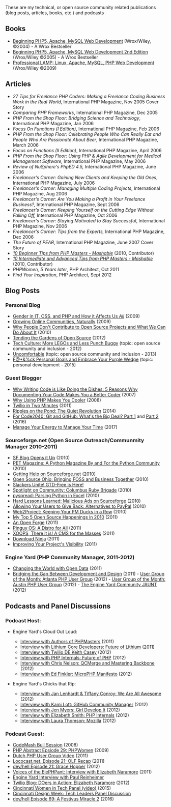 These are my technical, or open source community related publications (blog posts, articles, books, etc.) and podcasts

## Books
 - [Beginning PHP5, Apache, MySQL Web Development](http://www.wrox.com/WileyCDA/WroxTitle/Beginning-PHP5-Apache-and-MySQL-Web-Development.productCd-0764557440.html) (Wrox/Wiley, ©2004) - A Wrox Bestseller
 - [Beginning PHP5, Apache, MySQL Web Development 2nd Edition](https://www.amazon.com/Beginning-PHP5-Apache-MySQL-Development/dp/0764579665/ref=sr_1_3?ie=UTF8&qid=1511966580&sr=8-3) (Wrox/Wiley ©2005) - A Wrox Bestseller
 - [Professional LAMP: Linux, Apache, MySQL, PHP Web Development](http://www.wrox.com/WileyCDA/WroxTitle/Professional-LAMP-Linux-Apache-MySQL-and-PHP5-Web-Development.productCd-076459723X.html) (Wrox/Wiley ©2009)
 
 ## Articles
 -  _27 Tips for Freelance PHP Coders: Making a Freelance Coding Business Work in the Real World_, International PHP Magazine,  Nov 2005 Cover Story
 - _Comparing PHP Frameworks_, International PHP Magazine, Dec 2005
 - _PHP From the Shop Floor: Bridging Science and Technology_, International PHP Magazine, Jan 2006
 - _Focus On Functions (I Edition)_, International PHP Magazine, Feb 2006
 - _PHP From the Shop Floor: Celebrating People Who Can Really Eat and People Who Are Passionate About Beer_, International PHP Magazine, March 2006
 - _Focus on Functions (II Edition)_, International PHP Magazine, April 2006
 - _PHP From the Shop Floor: Using PHP & Agile Development for Medical Management Software,_ International PHP Magazine, May 2006
 - _Review of NuSphere's PhpED 4.5,_ International PHP Magazine, June 2006
 - _Freelancer's Corner: Gaining New Clients and Keeping the Old Ones_, International PHP Magazine, July 2006
 - _Freelancer's Corner: Managing Multiple Coding Projects_, International PHP Magazine, Aug 2006
 - _Freelancer's Corner: Are You Making a Profit in Your Freelance Business?,_ International PHP Magazine, Sept 2006
 - _Freelancer's Corner: Keeping Yourself on the Cutting Edge Without Falling Off,_ International PHP Magazine, Oct 2006
 - _Freelancer's Corner: Staying Motivated to Stay Successful_, International PHP Magazine, Nov 2006
 - _Freelancer's Corner: Tips from the Experts,_ International PHP Magazine, Dec 2006
 - _The Future of PEAR_, International PHP Magazine, June 2007 Cover Story
 - [_10 Beginner Tips from PHP Masters - Mashable_](http://mashable.com/2010/10/21/php-tips-for-beginners/#2DxfGMH7PqqS) (2010, Contributor)
 - [_10 Intermediate and Advanced Tips from PHP Masters - Mashable_](http://mashable.com/2010/11/03/advanced-php-tips/#xr2niy4K4Oqw) (2010, Contributor)
 - _PHPWomen, 5 Years later_, PHP Architect, Oct 2011
 - _Find Your Inspiration_, PHP Architect, Sept 2012
  
  
  
  ## Blog Posts 
  
  ### Personal Blog
  - [Gender in IT, OSS, and PHP and How it Affects Us *All*](http://naramore.net/blog/tag/gender-issues)  (2009)
  - [Growing Online Communities, Naturally](http://naramore.net/blog/growing-online-communities-naturally)  (2009)
  - [Why People Don't Contribute to Open Source Projects and What We Can Do About It](http://naramore.net/blog/why-people-don-t-contribute-to-os-projects-and-what-we-can-do-about-it) (2010)
  - [Tending the Gardens of Open Source](http://naramore.net/blog/tending-the-gardens-of-open-source) (2012)
  - [Tech Culture: More LEGOs and Less Punch Buggy](http://naramore.net/blog/tech-culture-more-legos-and-less-punch-buggy)  (topic: open source community and inclusion - 2012)
  - [Uncomfortable](http://naramore.net/blog/uncomfortable) (topic: open source community and inclusion - 2013)
  - [F@*&%ck Personal Goals and Embrace Your Purple Wedge](https://medium.com/@ElizabethN/f-k-personal-goals-and-instead-embrace-your-purple-wedge-2cfed4e95649) (topic: personal development - 2015)
  
  ### Guest Blogger
   
 
  - [Why Writing Code is Like Doing the Dishes: 5 Reasons Why Documenting Your Code Makes You a Better Coder](http://shiflett.org/blog/2007/dec/php-advent-calendar-day-2) (2007)
  - [Why Using PHP Makes You Cooler](http://webadvent.org/2008/why-using-php-makes-you-cooler-by-elizabeth-naramore.html) (2008)
  - [Twilio in Two Minutes](http://webadvent.org/2011/twilio-in-two-minutes-by-elizabeth-naramore.html) (2011)
  - [Ripples on the Pond: The Quiet Revolution](https://the-pastry-box-project.net/elizabeth-naramore/2014-november-4) (2014)
  - [For Code2040: Git and GitHub: What's the Big Deal? Part 1](https://medium.com/@Code2040/git-and-github-what-s-the-big-deal-e476300649fd) and [Part 2](https://medium.com/@Code2040/part-2-git-and-github-whats-the-big-deal-7cd97d91b3c9) (2016)
  - [Manage Your Energy to Manage Your Time](https://superyesmore.com/manage-your-energy-to-manage-your-time-b5b63da4644b04550c3ecf9c29ce65f8) (2017)
 
  
   ### Sourceforge.net (Open Source Outreach/Communmity Manager 2010-2011)
   
   - [SF Blog Opens it Up](https://sourceforge.net/blog/the-sf-blog-opens-it-up/) (2010)
   - [PET Magazine: A Python Magazine By and For the Python Community](https://sourceforge.net/blog/pet-2/) (2010)
   - [Getting Help on Sourceforge.net](https://web.archive.org/web/20101112204316/http://sourceforge.net:80/blog/getting-help-on-sourceforgenet/) (2010)
   - [Open Source Ohio: Bringing FOSS and Business Together](https://web.archive.org/web/20101112204326/http://sourceforge.net:80/blog/open-source-ohio-bringing-foss-and-business-together/) (2010)
   - [Slackers Unite! GTD-Free is Here!](https://web.archive.org/web/20101112183829/http://sourceforge.net/blog/slackers-unite-gtd-free-is-here/)
   - [Spotlight on Community: Columbus Ruby Brigade](https://web.archive.org/web/20101204141654/http://sourceforge.net/blog/spotlight-on-community-columbus-ruby-brigade/) (2010)
   - [pyspread: Parsing Python in Excel](https://web.archive.org/web/20101204141654/http://sourceforge.net/blog/pyspread-parsing-python-in-excel/) (2010)
   - [Hard Lessons Learned: Malicious Ads on Sourceforge](https://web.archive.org/web/20101204141654/http://sourceforge.net/blog/hard-lessons-learned-malicious-ads-on-sourceforge/) (2010)
   - [Allowing Your Users to Give Back: Alternatives to PayPal](https://web.archive.org/web/20101210054207/http://sourceforge.net/blog/allowing-your-users-to-give-back-alternatives-to-paypal/) (2010)
   - [Web2Project: Keeping Your PM Ducks in a Row](https://web.archive.org/web/20101228200747/http://sourceforge.net/blog/web2project/) (2010)
   - [My Top 5 Open Source Happenings in 2010](https://web.archive.org/web/20110119220447/http://sourceforge.net/blog/my-top-5-2010/) (2011)
   - [An Open Forge](https://web.archive.org/web/20110320081246/http://sourceforge.net/blog/an-open-forge/) (2011)
   - [Pinguy OS: A Distro for All](https://web.archive.org/web/20110320081246/http://sourceforge.net/blog/pinguy-os-a-distro-for-all/) (2011)
   - [XOOPS, There it is! A CMS for the Masses](https://web.archive.org/web/20110320081246/http://sourceforge.net/blog/xoops-there-it-is-a-cms-for-the-masses/) (2011)
   - [Download Ninja](https://web.archive.org/web/20110308091919/http://sourceforge.net/blog/download-ninja/) (2011)
   - [Improving Your Project's Visibility](https://sourceforge.net/blog/improving-project-visibility/) (2011)

  ### Engine Yard (PHP Community Manager, 2011-2012)
  
   - [Changing the World with Open Data](https://www.engineyard.com/blog/changing-the-world-with-open-data) (2011)
   - [Bridging the Gap Between Development and Design](https://www.engineyard.com/blog/bridging-the-gap-between-development-and-design) (2011)
    - [User Group of the Month: Atlanta PHP User Group](https://www.engineyard.com/blog/september-user-group-of-the-month-atlanta-php) (2012)
    - [User Group of the Month: Austin PHP User Group](https://www.engineyard.com/blog/php-user-group-of-the-month-austin-php) (2012)
    - [The Engine Yard Community JAUNT](https://www.engineyard.com/blog/join-us-at-the-engine-yard-community-jaunt) (2012)
   

   
   ## Podcasts and Panel Discussions
   
   
   ### Podcast Host:
   
 
 - Engine Yard's Cloud Out Loud: 
     - [Interview with Authors of PHPMasters](https://www.engineyard.com/podcast/s01e51-lorna-mitchell-davey-shafik-matthew-turland?eymkts=blog) (2011)
     - [Interview with Lithium Core Developers: Future of Lithium](https://www.engineyard.com/podcast/future-of-php-lithium) (2011)
     - [Interview with Twilio DE Keith Casey](http://webdeveloperrocks.blogspot.com/2012/10/engine-yard-cloud-out-loud-php.html) (2012)
     - [Interview with PHP Internals: Future of PHP](http://webdeveloperrocks.blogspot.com/2012/04/engine-yard-cloud-out-loud-podcast.html) (2012)
     - [Interview with Chris Nelson: QCMerge and Mastering Backbone](http://www.digitalpodcast.com/feeds/46790-cloud-out-loud-ruby) (2012)
     - [Interview with Ed Finkler: MicroPHP Manifesto](http://www.engineyard.co.jp/podcasts/s02e06the-microphp-manifesto) (2012)
   
     
  - Engine Yard's Chicks that Rip:
     - [Interview with Jan Lenhardt & Tiffany Conroy: We Are All Awesome](http://www.digitalpodcast.com/feeds/46790-cloud-out-loud-ruby) (2012)
     - [Interview with Kami Lott: GitHub Community Manager](http://www.digitalpodcast.com/feeds/46790-cloud-out-loud-ruby?page=2) (2012)
     - [Interview with Jen Myers: Girl Develop It](http://www.digitalpodcast.com/feeds/46790-cloud-out-loud-ruby?page=2) (2012)
     - [Interview with Elizabeth Smith: PHP Internals](http://www.phpdeveloper.org/news/18258) (2012)
     - [Interview with Laura Thomson: Mozilla](http://www.engineyard.co.jp/podcasts/chicks-that-rip-laura-thomson) (2012)
     
### Podcast Guest:
 - [CodeMash Bull Session](http://webdevradio.com/2008/01/codemash-bull-session-with-ideacore-and-giftsforengineers/) (2008)
 - [PHP Abstract Epsiode 29: PHPWomen](https://player.fm/series/devzone-items-tagged-as-php-abstract/php-abstract-podcast-episode-29-php-women-podcast-recorded-live) (2009)
 - [Dutch PHP User Group Video](https://www.youtube.com/watch?v=37KjuJ-Qsoc) (2011)
 - [Lococast.net, Episode 21: OLF Recap](http://lococast.net/archives/535) (2011)
 - [dev/hell Episode 21: Grace Hopper](http://devhell.info/post/2012-10-06/the-grace-hopper-rape-whistle/) (2012)
 - [Voices of the ElePHPant: Interview with Elizabeth Naramore](https://voicesoftheelephpant.com/2011/08/02/interview-with-elizabeth-naramore/) (2011)
 - [Engine Yard Interview with Paul Reinheimer](https://www.engineyard.co.jp/podcasts/s01e49-chicks-that-rip-elizabeth-naramore)
 - [Twilio Blog: DOers in Action: Elizabeth Naramore](https://www.twilio.com/blog/2012/06/doers-in-action-elizabeth-naramore-talks-life-at-engine-yard-and-the-php-community.html) (2012)
 - [Cincinnati Women in Tech Panel (video)](https://www.youtube.com/watch?v=oIsD_0tOSG0) (2015)
 - [Cincinnati Design Week: Tech Leaders Panel Discussion](https://www.meetup.com/Girl-Develop-It-Cincinnati/events/225396476/?_cookie-check=DStjci1fytNuUER-)
 - [dev/hell Episode 69: A Festivus Miracle 2](https://programmingpodcasts.com/episode/devhell/episode-69-a-festivus-miracle-part-2) (2016)
 
